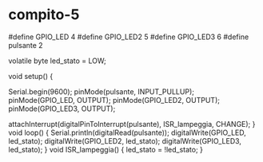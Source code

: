 # compito-5


#define GPIO_LED 4
#define GPIO_LED2 5
#define GPIO_LED3 6
#define pulsante 2

volatile byte led_stato = LOW;

void setup() {
  
Serial.begin(9600);
pinMode(pulsante, INPUT_PULLUP);
pinMode(GPIO_LED, OUTPUT);
pinMode(GPIO_LED2, OUTPUT);
pinMode(GPIO_LED3, OUTPUT);

attachInterrupt(digitalPinToInterrupt(pulsante),
ISR_lampeggia, CHANGE);
}
void loop() {
Serial.println(digitalRead(pulsante));
digitalWrite(GPIO_LED, led_stato);
digitalWrite(GPIO_LED2, led_stato);
digitalWrite(GPIO_LED3, led_stato);
}
void ISR_lampeggia() {
led_stato = !led_stato;
}
